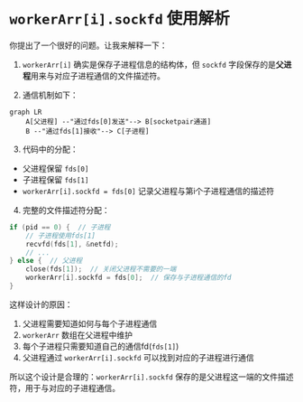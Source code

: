 # `workerArr[i].sockfd` 使用解析

你提出了一个很好的问题。让我来解释一下：

1. `workerArr[i]` 确实是保存子进程信息的结构体，但 `sockfd` 字段保存的是**父进程**用来与对应子进程通信的文件描述符。

2. 通信机制如下：
```mermaid
graph LR
    A[父进程] --"通过fds[0]发送"--> B[socketpair通道]
    B --"通过fds[1]接收"--> C[子进程]
```

3. 代码中的分配：
- 父进程保留 `fds[0]`
- 子进程保留 `fds[1]`
- `workerArr[i].sockfd = fds[0]` 记录父进程与第i个子进程通信的描述符

4. 完整的文件描述符分配：

```c
if (pid == 0) {  // 子进程
    // 子进程使用fds[1]
    recvfd(fds[1], &netfd);
    // ...
} else {  // 父进程
    close(fds[1]);  // 关闭父进程不需要的一端
    workerArr[i].sockfd = fds[0];  // 保存与子进程通信的fd
}
```

这样设计的原因：
1. 父进程需要知道如何与每个子进程通信
2. `workerArr` 数组在父进程中维护
3. 每个子进程只需要知道自己的通信fd(`fds[1]`)
4. 父进程通过 `workerArr[i].sockfd` 可以找到对应的子进程进行通信

所以这个设计是合理的：`workerArr[i].sockfd` 保存的是父进程这一端的文件描述符，用于与对应的子进程通信。